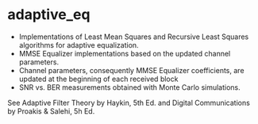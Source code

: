 # adaptive_eq

- Implementations of Least Mean Squares and Recursive Least Squares algorithms for adaptive equalization. 
- MMSE Equalizer implementations based on the updated channel parameters.
- Channel parameters, consequently MMSE Equalizer coefficients, are updated at the beginning of each received block
- SNR vs. BER measurements obtained with Monte Carlo simulations.

See 
Adaptive Filter Theory by Haykin, 5th Ed. and Digital Communications by Proakis & Salehi, 5h Ed.
